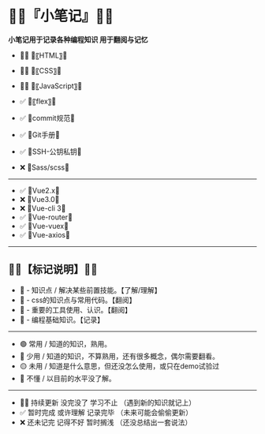 # 🐱‍💻『小笔记』🐱‍💻

**小笔记用于记录各种编程知识 用于翻阅与记忆**  

- 🐱‍🏍 🍇〖HTML〗🍇
- 🐱‍🏍 🍇〖CSS〗🍇
- 🐱‍🏍 🍇〖JavaScript〗🍇
- ✅ 🍇〖flex〗🍇

- ✅ 🥝commit规范🥝
- ✅ 🥝Git手册🥝
- ✅ 🥝SSH-公钥私钥🥝
- ❌ 🥝Sass/scss🥝
---
- ✅ 🍉Vue2.x🍉
- ❌ 🍉Vue3.0🍉
- ❌ 🍉Vue-cli 3🍉 
- ✅ 🍉Vue-router🍉 
- ✅ 🍉Vue-vuex🍉
- ✅ 🍉Vue-axios🍉
---


## 🐱‍👤【标记说明】🐱‍👤
- 🥝 - 知识点 / 解决某些前置技能。【了解/理解】
- 🍇 - css的知识点与常用代码。【翻阅】
- 🍉 - 重要的工具使用、认识。【翻阅】
- 🍓 - 编程基础知识。【记录】
---
- 🟢 常用 / 知道的知识，熟用。
- 🔵 少用 / 知道的知识，不算熟用，还有很多概念，偶尔需要翻看。
- 🟡 未用 / 知道是什么意思，但还没怎么使用，或只在demo试验过
- 🔴 不懂 / 以目前的水平没了解。
---
- 🐱‍🏍 持续更新 没完没了 学习不止 （遇到新的知识就记上）
- ✅ 暂时完成 或许理解 记录完毕 （未来可能会偷偷更新）
- ❌ 还未记完 记得不好 暂时搁浅 （还没总结出一套说法）